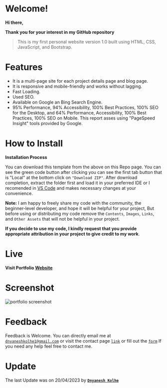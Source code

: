 # Welcome!

**Hi there,**

**Thank you for your interest in my GitHub repository**

> This is my first personal website version 1.0 built using HTML, CSS, JavaScript, and Bootstrap.

# Features

- It is a multi-page site for each project details page and blog page.
- It is responsive and mobile-friendly and works without lagging.
- Fast Loading.
- Used SEO.
- Available on Google an Bing Search Engine.
- 95% Performance, 94% Accessibility, 100% Best Practices, 100% SEO for the Desktop, and 64% Performance, Accessibility, 100% Best 
  Practices, 100% SEO on Mobile. This report asses using "PageSpeed Insight" tools provided by Google.

# How to Install

**Installation Process**

You can download this template from the above on this Repo page. You can see the green code button after clicking you can see the first tab button that is "Local" at the bottom click on `"Download ZIP"`. After download completion, extract the folder first and load it in your preferred IDE or I recomended in [VS Code](https://code.visualstudio.com/) and makes necessary changes at your convenience.

**Note:**
I am happy to freely share my code with the community, the beginner-level developer, and hope it will be helpful for your project, But before using or distributing my code remove the `Contents`, `Images`, `Links`, and `Other Assets` that will not be helpful in your project.

**If you decide to use my code, I kindly request that you provide appropriate attribution in your project to give credit to my work**.

# Live

**Visit Portfolio [Website](https://dnyaneshkolhe.com/)**

# Screenshot

![portfolio screenshot](https://user-images.githubusercontent.com/61074868/223459621-a3142103-dee6-48c3-8b51-c297e81b0c3c.png)

# Feedback
Feedback is Welcome. 
You can directly email me at [`dnyaneshkolhe1@gmail.com`](mailto:"dnyaneshkolhe1@gmail.com") or visit the contact page [`link`](https://dnyaneshkolhe.com/#contact) or fill out the [`form`](https://forms.gle/ieJN8fop5CeZDFVi7)
If you need any help feel free to contact me.

# Update

The last Update was on 20/04/2023  by  **[`Dnyanesh Kolhe`](https://dnyaneshkolhe.com/)**

